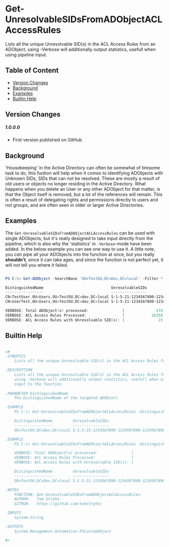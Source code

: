 # Get-UnresolvableSIDsFromADObjectACLAccessRules

Lists all the unique Unresolvable SID(s) in the ACL Access Rules from an ADObject, using -Verbose will additionally output statistics, usefull when using pipeline input.

## Table of Content

  - [Version Changes](#version-changes)
  - [Background](#background)
  - [Examples](#examples)
  - [Builtin Help](#builtin-help)

## Version Changes

##### 1.0.0.0
- First version published on GitHub

## Background

'Housekeeping' in the Active Directory can often be somewhat of tiresome task to do, this funtion will help when it comes to identifying ADObjects with Unknown SIDs, SIDs that can not be resolved. These are mostly a result of old users or objects no longer residing in the Active Directory. What happens when you delete an User or any other ADObject for that matter, is that the Object itself is removed, but a lot of the references will remain. This is often a result of delegating rights and permissions directly to users and not groups, and are often seen in older or larger Active Directories.

## Examples

The `Get-UnresolvableSIDsFromADObjectACLAccessRules` can be used with single ADObjects, but it's really designed to take input directly from the pipeline, which is also why the 'statistics' in `-Verbose`-mode have been added. In the below example you can see one way to use it. A little note, you _can_ pipe all your ADObjects into the function at once, but you really __shouldn't__, since it can take ages, and since the function is not perfect yet, it will not tell you where it failed. 

```PowerShell

PS C:\> Get-ADObject -SearchBase 'OU=TestOU,DC=Dev,DC=local' -Filter * | Get-UnresolvableSIDsFromADObjectACLAccessRules -Verbose

DistinguishedName                              UnresolvableSIDs                              
-----------------                              ----------------                              
CN=TestUser,OU=Users,OU=TestOU,DC=dev,DC=local S-1-5-21-1234567890-1234567890-1234567890-12345
CN=UserTest,OU=Users,OU=TestOU,DC=dev,DC=local S-1-5-21-1234567890-1234567890-1234567890-12543

VERBOSE: Total ADObject(s) processed:               [              174 ]
VERBOSE: ACL Access Rules Processed:                [            26358 ]
VERBOSE: ACL Access Rules with Unresolvable SID(s): [               23 ]

```

## Builtin Help

```PowerShell

<#
.SYNOPSIS
    Lists all the unique Unresolvable SID(s) in the ACL Access Rules from an ADObject.

.DESCRIPTION
    Lists all the unique Unresolvable SID(s) in the ACL Access Rules from an ADObject,
    using -Verbose will additionally output statistics, usefull when using pipeline 
    input to the function.
 
.PARAMETER DistinguishedName
    The DistinguishedName of the targeted ADObject

.EXAMPLE
    PS C:\> Get-UnresolvableSIDsFromADObjectACLAccessRules -DistinguishedName 'OU=TestOU,DC=Dev,DC=local'

    DistinguishedName         UnresolvableSIDs                              
    -----------------         ----------------                              
    OU=TestOU,DC=Dev,DC=local S-1-5-21-1234567890-1234567890-1234567890-12345

.EXAMPLE
    PS C:\> Get-UnresolvableSIDsFromADObjectACLAccessRules -DistinguishedName 'OU=TestOU,DC=Dev,DC=local' -Verbose

    VERBOSE: Total ADObject(s) processed:               [                1 ]
    VERBOSE: ACL Access Rules Processed:                [               25 ]
    VERBOSE: ACL Access Rules with Unresolvable SID(s): [                2 ]

    DistinguishedName         UnresolvableSIDs                              
    -----------------         ----------------                              
    OU=TestOU,DC=Dev,DC=local S-1-5-21-1234567890-1234567890-1234567890-12345

.NOTES
    FUNCTION: Get-UnresolvableSIDsFromADObjectACLAccessRules
    AUTHOR:   Tom Stryhn
    GITHUB:   https://github.com/tomstryhn/

.INPUTS
    System.String

.OUTPUTS
    System.Management.Automation.PSCustomObject

#>

```
